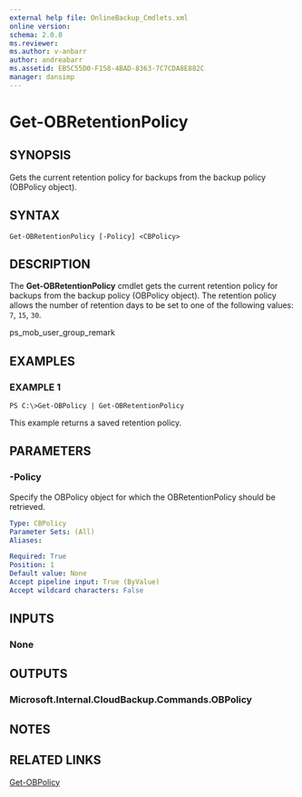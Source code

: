 ```yaml
---
external help file: OnlineBackup_Cmdlets.xml
online version: 
schema: 2.0.0
ms.reviewer:
ms.author: v-anbarr
author: andreabarr
ms.assetid: EB5C55D0-F158-4BAD-8363-7C7CDA8E882C
manager: dansimp
---
```


# Get-OBRetentionPolicy

## SYNOPSIS
Gets the current retention policy for backups from the backup policy (OBPolicy object).

## SYNTAX

```
Get-OBRetentionPolicy [-Policy] <CBPolicy>
```

## DESCRIPTION
The **Get-OBRetentionPolicy** cmdlet gets the current retention policy for backups from the backup policy (OBPolicy object).
The retention policy allows the number of retention days to be set to one of the following values: `7`, `15`, `30`.

ps_mob_user_group_remark

## EXAMPLES

### EXAMPLE 1
```
PS C:\>Get-OBPolicy | Get-OBRetentionPolicy
```

This example returns a saved retention policy.

## PARAMETERS

### -Policy
Specify the OBPolicy object for which the OBRetentionPolicy should be retrieved.

```yaml
Type: CBPolicy
Parameter Sets: (All)
Aliases: 

Required: True
Position: 1
Default value: None
Accept pipeline input: True (ByValue)
Accept wildcard characters: False
```

## INPUTS

### None

## OUTPUTS

### Microsoft.Internal.CloudBackup.Commands.OBPolicy

## NOTES

## RELATED LINKS

[Get-OBPolicy](./Get-OBPolicy.md)

